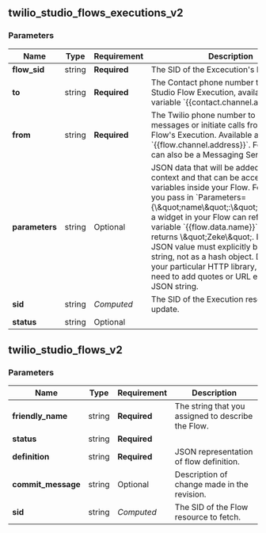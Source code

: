 
## twilio_studio_flows_executions_v2

### Parameters

Name | Type | Requirement | Description
--- | --- | --- | ---
**flow_sid** | string | **Required** | The SID of the Excecution&#39;s Flow.
**to** | string | **Required** | The Contact phone number to start a Studio Flow Execution, available as variable &#x60;{{contact.channel.address}}&#x60;.
**from** | string | **Required** | The Twilio phone number to send messages or initiate calls from during the Flow&#39;s Execution. Available as variable &#x60;{{flow.channel.address}}&#x60;. For SMS, this can also be a Messaging Service SID.
**parameters** | string | Optional | JSON data that will be added to the Flow&#39;s context and that can be accessed as variables inside your Flow. For example, if you pass in &#x60;Parameters&#x3D;{\\\&quot;name\\\&quot;:\\\&quot;Zeke\\\&quot;}&#x60;, a widget in your Flow can reference the variable &#x60;{{flow.data.name}}&#x60;, which returns \\\&quot;Zeke\\\&quot;. Note: the JSON value must explicitly be passed as a string, not as a hash object. Depending on your particular HTTP library, you may need to add quotes or URL encode the JSON string.
**sid** | string | *Computed* | The SID of the Execution resource to update.
**status** | string | Optional | 

## twilio_studio_flows_v2

### Parameters

Name | Type | Requirement | Description
--- | --- | --- | ---
**friendly_name** | string | **Required** | The string that you assigned to describe the Flow.
**status** | string | **Required** | 
**definition** | string | **Required** | JSON representation of flow definition.
**commit_message** | string | Optional | Description of change made in the revision.
**sid** | string | *Computed* | The SID of the Flow resource to fetch.

